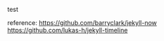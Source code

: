 test

reference: https://github.com/barryclark/jekyll-now
https://github.com/lukas-h/jekyll-timeline
